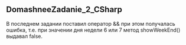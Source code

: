 ## DomashneeZadanie_2_CSharp
В последнем задании поставил оператор && при этом получалась ошибка, т.е. при значении дня недели 6 или 7 метод showWeekEnd() выдавал false.
